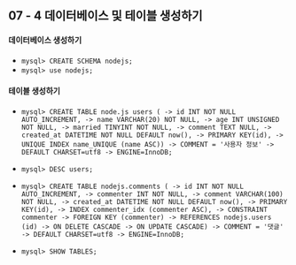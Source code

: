 ## 07 - 4 데이터베이스 및 테이블 생성하기

#### 데이터베이스 생성하기
- `mysql> CREATE SCHEMA nodejs;`
- `mysql> use nodejs;`

#### 테이블 생성하기

- `mysql> CREATE TABLE node.js users (
  -> id INT NOT NULL AUTO_INCREMENT,
  -> name VARCHAR(20) NOT NULL,
  -> age INT UNSIGNED NOT NULL,
  -> married TINYINT NOT NULL,
  -> comment TEXT NULL,
  -> created_at DATETIME NOT NULL DEFAULT now(),
  -> PRIMARY KEY(id),
  -> UNIQUE INDEX name_UNIQUE (name ASC))
  -> COMMENT = '사용자 정보'
  -> DEFAULT CHARSET=utf8
  -> ENGINE=InnoDB;`

- `mysql> DESC users;`

- `mysql> CREATE TABLE nodejs.comments (
  -> id INT NOT NULL AUTO_INCREMENT,
  -> commenter INT NOT NULL,
  -> comment VARCHAR(100) NOT NULL,
  -> created_at DATETIME NOT NULL DEFAULT now(),
  -> PRIMARY KEY(id),
  -> INDEX commenter_idx (commenter ASC),
  -> CONSTRAINT commenter
  -> FOREIGN KEY (commenter)
  -> REFERENCES nodejs.users (id)
  -> ON DELETE CASCADE
  -> ON UPDATE CASCADE)
  -> COMMENT = '댓글'
  -> DEFAULT CHARSET=utf8
  -> ENGINE=InnoDB;`

- `mysql> SHOW TABLES;`
